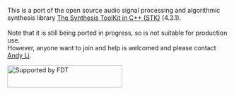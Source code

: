 This is a port of the open source audio signal processing and algorithmic synthesis library [The Synthesis ToolKit in C++ (STK)](http://ccrma.stanford.edu/software/stk/) (4.3.1).
<br />
<br />
Note that it is still being ported in progress, so is not suitable for production use.
<br />
However, anyone want to join and help is welcomed and please contact [Andy Li](mailto:andy@onthewings.net).

<a href='http://www.fdt.powerflasher.com'><img src='http://fdt.powerflasher.de/media/supported_by_FDT_260x50px.png' title='Supported by FDT' border='0' width='260' height='50' /> </a>